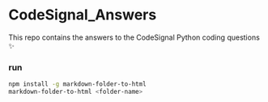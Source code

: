 # CodeSignal_Answers

This repo contains the answers to the CodeSignal Python coding questions  ✨




### run 
```bash 
npm install -g markdown-folder-to-html
markdown-folder-to-html <folder-name> 
```